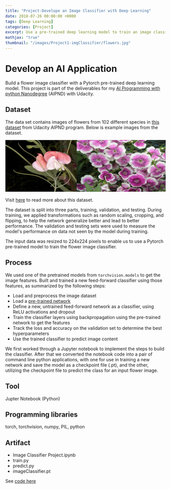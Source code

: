 ```yaml
---
title: "Project-Develope an Image Classifier with Deep Learning"
date: 2018-07-26 00:00:00 +0000
tags: [Deep Learning]
categories: [Project]
excerpt: Use a pre-trained deep learning model to train an image classifier to recognize different species of flowers, which can be exported for use in applications like a smart phone app.
mathjax: "true"
thumbnail: "/images/Project1-imgClassifier/flowers.jpg"
---
```


# Develop an AI Application
Build a flower image classifier with a Pytorch pre-trained deep learning model. This project is part of the deliverables for my [AI Programming with python Nanodegree](https://www.udacity.com/course/ai-programming-python-nanodegree--nd089) (AIPND) with Udacity.

## Dataset
The data set contains images of flowers from 102 different species in [this dataset](https://s3.amazonaws.com/content.udacity-data.com/nd089/flower_data.tar.gz) from Udacity AIPND program. Below is example images from the dataset.

![png](/images/Project1-imgClassifier/samples.png)

Visit [here](http://www.robots.ox.ac.uk/~vgg/data/flowers/102/index.html) to read more about this dataset.

The dataset is split into three parts, training, validation, and testing. During training, we applied transformations such as random scaling, cropping, and flipping, to help the network generalize better and lead to better performance. The validation and testing sets were used to measure the model's performance on data not seen by the model during training.

The input data was resized to 224x224 pixels to enable us to use a Pytorch pre-trained model to train the flower image classifier.

## Process
We used one of the pretrained models from `torchvision.models` to get the image features. Built and trained a new feed-forward classifier using those features, as summarized by the following steps:

- Load and preprocess the image dataset
- Load a [pre-trained network](http://pytorch.org/docs/master/torchvision/models.html)
- Define a new, untrained feed-forward network as a classifier, using ReLU activations and dropout
- Train the classifier layers using backpropagation using the pre-trained network to get the features
- Track the loss and accuracy on the validation set to determine the best hyperparameters
- Use the trained classifier to predict image content

We first worked through a Jupyter notebook to implement the steps to build the classifier. After that we converted the notebook code into a pair of command line python applications, with one for use in training a new network and save the model as a checkpoint file (.pt), and the other, utilizing the checkpoint file to predict the class for an input flower image.

## Tool
Jupter Notebook (Python)

## Programming libraries
torch, torchvision, numpy, PIL, python

## Artifact
- Image Classifier Project.ipynb
- train.py
- predict.py
- imageClassifier.pt

See [code here](https://github.com/atan4583/aipnd-project)
